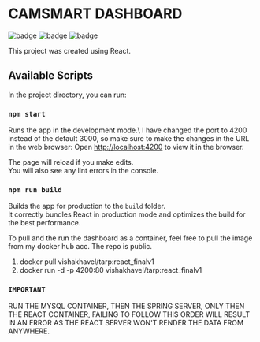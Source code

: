 # CAMSMART DASHBOARD


 <img  alt="badge" src="https://user-images.githubusercontent.com/54572908/124347839-432dff80-dc04-11eb-8360-906c7a696281.png">
 
 <img  alt="badge" src="https://user-images.githubusercontent.com/54572908/124347801-0f52da00-dc04-11eb-92a9-df74ea0bb229.png">

 <img  alt="badge" src="https://user-images.githubusercontent.com/54572908/124347736-af5c3380-dc03-11eb-8b84-ce49dd2d0eee.jpeg">
 
 









This project was created using React.

## Available Scripts

In the project directory, you can run:

### `npm start`

Runs the app in the development mode.\ 
I have changed the port to 4200 instead of the default 3000, so make sure to make the changes in the URL in the web browser:
Open [http://localhost:4200](http://localhost:4200) to view it in the browser.

The page will reload if you make edits.\
You will also see any lint errors in the console.

### `npm run build`

Builds the app for production to the `build` folder.\
It correctly bundles React in production mode and optimizes the build for the best performance.

To pull and the run the dashboard as a container, feel free to pull the image from my docker hub acc. 
The repo is public.

1. docker pull vishakhavel/tarp:react_finalv1
2. docker run -d -p 4200:80 vishakhavel/tarp:react_finalv1

### `IMPORTANT`
RUN THE MYSQL CONTAINER, THEN THE SPRING SERVER, ONLY THEN THE REACT CONTAINER, FAILING TO FOLLOW THIS ORDER WILL RESULT IN AN ERROR AS THE REACT SERVER WON'T RENDER THE DATA FROM ANYWHERE.








